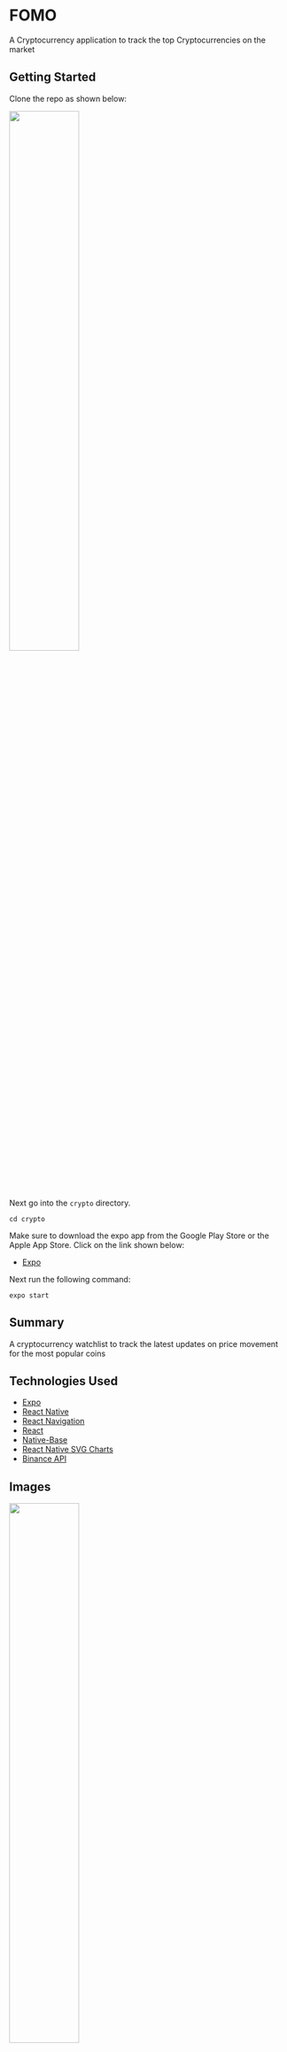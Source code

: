 # FOMO
A Cryptocurrency application to track the top Cryptocurrencies on the market

## Getting Started

Clone the repo as shown below:

<img src="https://user-images.githubusercontent.com/38798668/99356650-79d32780-2878-11eb-81bc-c9707a9acf66.png" width=50%>


Next go into the `crypto` directory.
```
cd crypto
```

Make sure to download the expo app from the Google Play Store or the Apple App Store. Click on the link shown below:

- [Expo](https://expo.io/tools)

Next run the following command:

```
expo start
```


## Summary

A cryptocurrency watchlist to track the latest updates on price movement for the most popular coins

## Technologies Used

- [Expo](https://expo.io/)
- [React Native](https://reactnative.dev/)
- [React Navigation](https://reactnavigation.org/s)
- [React](https://reactjs.org/)
- [Native-Base](https://nativebase.io/)
- [React Native SVG Charts](https://github.com/JesperLekland/react-native-svg-charts)
- [Binance API](https://github.com/binance-exchange/binance-official-api-docs/blob/master/rest-api.md#symbol-price-ticker)



## Images

<img src="https://user-images.githubusercontent.com/38798668/97736775-8ef73a80-1ab2-11eb-802d-468a163658bb.png" width=50%>
<img src="https://user-images.githubusercontent.com/38798668/97736829-9fa7b080-1ab2-11eb-83b3-20a216d00e02.png" width=50%>
<img src="https://user-images.githubusercontent.com/38798668/97736818-9d455680-1ab2-11eb-908d-487d85e81c9a.png" width=50%>

